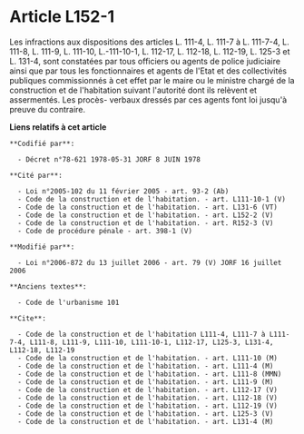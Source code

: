 # Article L152-1

Les infractions aux dispositions des articles L. 111-4, L. 111-7 à L. 111-7-4, L. 111-8, L. 111-9, L. 111-10, L.-111-10-1, L.
112-17, L. 112-18, L. 112-19, L. 125-3 et L. 131-4, sont constatées par tous officiers ou agents de police judiciaire ainsi
que par tous les fonctionnaires et agents de l'Etat et des collectivités publiques commissionnés à cet effet par le maire ou
le ministre chargé de la construction et de l'habitation suivant l'autorité dont ils relèvent et assermentés. Les procès-
verbaux dressés par ces agents font loi jusqu'à preuve du contraire.

**Liens relatifs à cet article**

	**Codifié par**:

	  - Décret n°78-621 1978-05-31 JORF 8 JUIN 1978

	**Cité par**:

	  - Loi n°2005-102 du 11 février 2005 - art. 93-2 (Ab)
	  - Code de la construction et de l'habitation. - art. L111-10-1 (V)
	  - Code de la construction et de l'habitation. - art. L131-6 (VT)
	  - Code de la construction et de l'habitation. - art. L152-2 (V)
	  - Code de la construction et de l'habitation. - art. R152-3 (V)
	  - Code de procédure pénale - art. 398-1 (V)

	**Modifié par**:

	  - Loi n°2006-872 du 13 juillet 2006 - art. 79 (V) JORF 16 juillet 2006

	**Anciens textes**:

	  - Code de l'urbanisme 101

	**Cite**:

	  - Code de la construction et de l'habitation L111-4, L111-7 à L111-7-4, L111-8, L111-9, L111-10, L111-10-1, L112-17, L125-3, L131-4, L112-18, L112-19
	  - Code de la construction et de l'habitation. - art. L111-10 (M)
	  - Code de la construction et de l'habitation. - art. L111-4 (M)
	  - Code de la construction et de l'habitation. - art. L111-8 (MMN)
	  - Code de la construction et de l'habitation. - art. L111-9 (M)
	  - Code de la construction et de l'habitation. - art. L112-17 (V)
	  - Code de la construction et de l'habitation. - art. L112-18 (V)
	  - Code de la construction et de l'habitation. - art. L112-19 (V)
	  - Code de la construction et de l'habitation. - art. L125-3 (V)
	  - Code de la construction et de l'habitation. - art. L131-4 (M)
